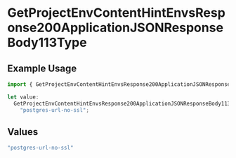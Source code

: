 # GetProjectEnvContentHintEnvsResponse200ApplicationJSONResponseBody113Type

## Example Usage

```typescript
import { GetProjectEnvContentHintEnvsResponse200ApplicationJSONResponseBody113Type } from "@vercel/sdk/models/operations";

let value:
  GetProjectEnvContentHintEnvsResponse200ApplicationJSONResponseBody113Type =
    "postgres-url-no-ssl";
```

## Values

```typescript
"postgres-url-no-ssl"
```